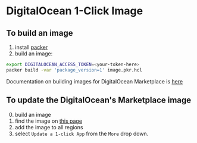 # DigitalOcean 1-Click Image

## To build an image

1. install [packer](https://www.packer.io/downloads)
2. build an image:

```bash
export DIGITALOCEAN_ACCESS_TOKEN=<your-token-here>
packer build -var 'package_version=1' image.pkr.hcl
```

Documentation on building images for DigitalOcean Marketplace is
[here](https://github.com/digitalocean/marketplace-partners)


## To update the DigitalOcean's Marketplace image

0. build an image
1. find the image on [this page](https://cloud.digitalocean.com/images/snapshots/droplets)
2. add the image to all regions
3. select `Update a 1-click App` from the `More` drop down.

